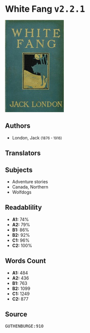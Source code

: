 # White Fang <kbd>v2.2.1</kbd>

![](./cover.medium.jpg "")

## Authors


 - London, Jack <small>(1876 - 1916)</small>

## Translators



## Subjects


 - Adventure stories
 - Canada, Northern
 - Wolfdogs

## Readablility


 - **A1:** 74%
 - **A2:** 79%
 - **B1:** 86%
 - **B2:** 92%
 - **C1:** 96%
 - **C2:** 100%

## Words Count


 - **A1:** 484
 - **A2:** 436
 - **B1:** 763
 - **B2:** 1099
 - **C1:** 1249
 - **C2:** 877

## Source


<kbd>GUTHENBURGE:910</kbd>
